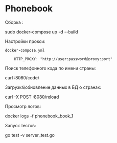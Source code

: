# Phonebook

Сборка :

sudo docker-compose up -d --build


Настройки прокси:

    docker-compose.yml

        HTTP_PROXY: "http://user:password@proxy:port"


Поиск телефонного кода по имени страны:

curl <ip-container>:8080/code/<Countryname>

Загрузка\обновление данных в БД о странах:

curl -X POST <ip-container>:8080/reload


Просмотр логов:

docker logs -f phonebook_book_1

Запуск тестов:

go test -v server_test.go 

